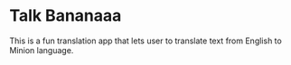 # Talk Bananaaa

This is a fun translation app that lets user to translate text from English to Minion language.